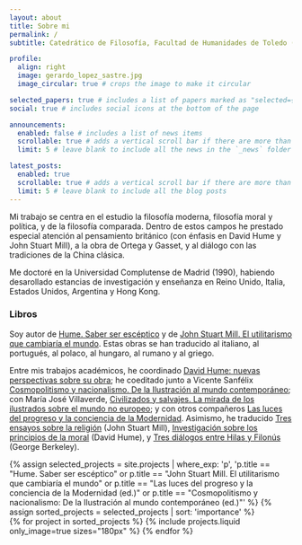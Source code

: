 ```yaml
---
layout: about
title: Sobre mi
permalink: /
subtitle: Catedrático de Filosofía, Facultad de Humanidades de Toledo (UCLM)

profile:
  align: right
  image: gerardo_lopez_sastre.jpg
  image_circular: true # crops the image to make it circular

selected_papers: true # includes a list of papers marked as "selected={true}"
social: true # includes social icons at the bottom of the page

announcements:
  enabled: false # includes a list of news items
  scrollable: true # adds a vertical scroll bar if there are more than 3 news items
  limit: 5 # leave blank to include all the news in the `_news` folder

latest_posts:
  enabled: true
  scrollable: true # adds a vertical scroll bar if there are more than 3 new posts items
  limit: 5 # leave blank to include all the blog posts
---
```


Mi trabajo se centra en el estudio la filosofía moderna, filosofía moral y política, y de la filosofía comparada. Dentro de estos campos he prestado especial atención al pensamiento británico (con énfasis en David Hume y John Stuart Mill), a la obra de Ortega y Gasset, y al diálogo con las tradiciones de la China clásica.

Me doctoré en la Universidad Complutense de Madrid (1990), habiendo desarollado estancias de investigación y enseñanza en Reino Unido, Italia, Estados Unidos, Argentina y Hong Kong.

### Libros

Soy autor de [Hume. Saber ser escéptico](https://shackletonbooks.com/libros/pensadores/hume/) y de [John Stuart Mill. El utilitarismo que cambiaría el mundo](https://shackletonbooks.com/libros/pensadores/john-stuart-mill/). Estas obras se han traducido al italiano, al portugués, al polaco, al hungaro, al rumano y al griego.

Entre mis trabajos académicos, he coordinado [David Hume: nuevas perspectivas sobre su obra](https://dialnet.unirioja.es/servlet/libro?codigo=7734); he coeditado junto a Vicente Sanfélix [Cosmopolitismo y nacionalismo. De la Ilustración al mundo contemporáneo](https://dialnet.unirioja.es/servlet/libro?codigo=438961); con María José Villaverde, [Civilizados y salvajes. La mirada de los ilustrados sobre el mundo no europeo](https://dialnet.unirioja.es/servlet/libro?codigo=751362); y con otros compañeros [Las luces del progreso y la conciencia de la Modernidad](https://www.tecnos.es/libro/biblioteca-de-historia-y-pensamiento-politico/las-luces-del-progreso-y-la-conciencia-de-la-modernidad-gerardo-lopez-sastre-9788430986712/). Asimismo, he traducido [Tres ensayos sobre la religión](https://dialnet.unirioja.es/servlet/libro?codigo=755961) (John Stuart Mill), [Investigación sobre los principios de la moral](https://dialnet.unirioja.es/servlet/libro?codigo=323447) (David Hume), y [Tres diálogos entre Hilas y Filonús](https://dialnet.unirioja.es/servlet/libro?codigo=182666) (George Berkeley).


<div class="projects">
  {% assign selected_projects = site.projects | where_exp: 'p', 'p.title == "Hume. Saber ser escéptico" or p.title == "John Stuart Mill. El utilitarismo que cambiaría el mundo" or p.title == "Las luces del progreso y la conciencia de la Modernidad (ed.)" or p.title == "Cosmopolitismo y nacionalismo: De la Ilustración al mundo contemporáneo (ed.)"' %}
  {% assign sorted_projects = selected_projects | sort: 'importance' %}
  <div class="row row-cols-1 row-cols-md-4">
    {% for project in sorted_projects %}
      {% include projects.liquid only_image=true sizes="180px" %}
    {% endfor %}
  </div>
</div>

